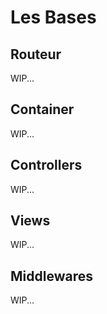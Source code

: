 # Les Bases

## Routeur
WIP...

## Container
WIP...

## Controllers
WIP...

## Views
WIP...

## Middlewares
WIP...
